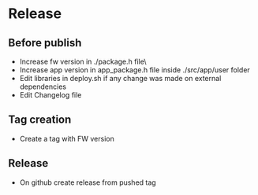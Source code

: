 # Release

## Before publish
- Increase fw version in ./package.h file\
- Increase app version in app_package.h file inside ./src/app/user folder
- Edit libraries in deploy.sh if any change was made on external dependencies
- Edit Changelog file

## Tag creation
- Create a tag with FW version

## Release
- On github create release from pushed tag